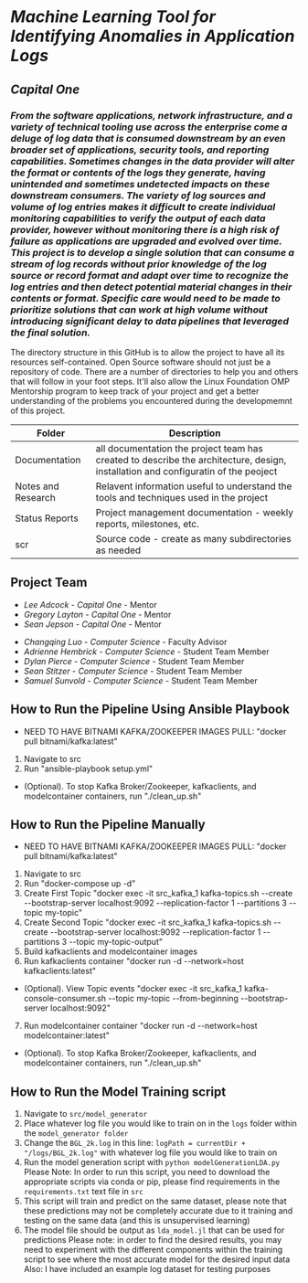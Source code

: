 # _Machine Learning Tool for Identifying Anomalies in Application Logs_

## _Capital One_

### _From the software applications, network infrastructure, and a variety of technical tooling use across the enterprise come a deluge of log data that is consumed downstream by an even broader set of applications, security tools, and reporting capabilities. Sometimes changes in the data provider will alter the format or contents of the logs they generate, having unintended and sometimes undetected impacts on these downstream consumers. The variety of log sources and volume of log entries makes it difficult to create individual monitoring capabilities to verify the output of each data provider, however without monitoring there is a high risk of failure as applications are upgraded and evolved over time. This project is to develop a single solution that can consume a stream of log records without prior knowledge of the log source or record format and adapt over time to recognize the log entries and then detect potential material changes in their contents or format. Specific care would need to be made to prioritize solutions that can work at high volume without introducing significant delay to data pipelines that leveraged the final solution._

The directory structure in this GitHub is to allow the project to have all its resources self-contained.
Open Source software should not just be a repository of code. There are a number of directories to help you and others that will
follow in your foot steps. It'll also allow the Linux Foundation OMP Mentorship program to keep track of your project and get
a better understanding of the problems you encountered during the developmemnt of this project.

| Folder             | Description                                                                                                                       |
| ------------------ | --------------------------------------------------------------------------------------------------------------------------------- |
| Documentation      | all documentation the project team has created to describe the architecture, design, installation and configuratin of the peoject |
| Notes and Research | Relavent information useful to understand the tools and techniques used in the project                                            |
| Status Reports     | Project management documentation - weekly reports, milestones, etc.                                                               |
| scr                | Source code - create as many subdirectories as needed                                                                             |

## Project Team

- _Lee Adcock_ - _Capital One_ - Mentor
- _Gregory Layton_ - _Capital One_ - Mentor
- _Sean Jepson_ - _Capital One_ - Mentor
<!-- *Technical Advisor Name* - *Company Affliation* - Technical Advisor-->
- _Changqing Luo_ - _Computer Science_ - Faculty Advisor
- _Adrienne Hembrick_ - _Computer Science_ - Student Team Member
- _Dylan Pierce_ - _Computer Science_ - Student Team Member
- _Sean Stitzer_ - _Computer Science_ - Student Team Member
- _Samuel Sunvold_ - _Computer Science_ - Student Team Member

## How to Run the Pipeline Using Ansible Playbook

- NEED TO HAVE BITNAMI KAFKA/ZOOKEEPER IMAGES PULL: "docker pull bitnami/kafka:latest"

1. Navigate to src
2. Run "ansible-playbook setup.yml"
- (Optional). To stop Kafka Broker/Zookeeper, kafkaclients, and modelcontainer containers, run "./clean_up.sh"

## How to Run the Pipeline Manually

- NEED TO HAVE BITNAMI KAFKA/ZOOKEEPER IMAGES PULL: "docker pull bitnami/kafka:latest"

1. Navigate to src
2. Run "docker-compose up -d"
3. Create First Topic "docker exec -it src_kafka_1 kafka-topics.sh --create --bootstrap-server localhost:9092 --replication-factor 1 --partitions 3 --topic my-topic"
4. Create Second Topic "docker exec -it src_kafka_1 kafka-topics.sh --create --bootstrap-server localhost:9092 --replication-factor 1 --partitions 3 --topic my-topic-output"
5. Build kafkaclients and modelcontainer images
6. Run kafkaclients container "docker run -d --network=host kafkaclients:latest"

- (Optional). View Topic events "docker exec -it src_kafka_1 kafka-console-consumer.sh --topic my-topic --from-beginning --bootstrap-server localhost:9092"

7. Run modelcontainer container "docker run -d --network=host modelcontainer:latest"

- (Optional). To stop Kafka Broker/Zookeeper, kafkaclients, and modelcontainer containers, run "./clean_up.sh"

## How to Run the Model Training script


1. Navigate to `src/model_generator`
2. Place whatever log file you would like to train on in the `logs` folder within the `model_generator folder`
3. Change the `BGL_2k.log` in this line: `logPath = currentDir + "/logs/BGL_2k.log"` with whatever log file you would like to train on
4. Run the model generation script with `python modelGenerationLDA.py`
Please Note: In order to run this script, you need to download the appropriate scripts via conda or pip, please find requirements in the `requirements.txt` text file in `src`
5. This script will train and predict on the same dataset, please note that these predictions may not be completely accurate due to it training and testing on the same data (and this is unsupervised learning)
6. The model file should be output as `lda_model.jl` that can be used for predictions
Please note: in order to find the desired results, you may need to experiment with the different components within the training script to see where the most accurate model for the desired input data
Also: I have included an example log dataset for testing purposes